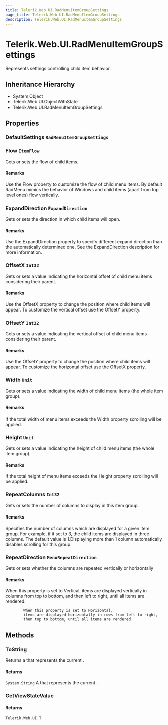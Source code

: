 ```yaml
---
title: Telerik.Web.UI.RadMenuItemGroupSettings
page_title: Telerik.Web.UI.RadMenuItemGroupSettings
description: Telerik.Web.UI.RadMenuItemGroupSettings
---
```


# Telerik.Web.UI.RadMenuItemGroupSettings

Represents settings controlling child item behavior.

## Inheritance Hierarchy

* System.Object
* Telerik.Web.UI.ObjectWithState
* Telerik.Web.UI.RadMenuItemGroupSettings

## Properties

###  DefaultSettings `RadMenuItemGroupSettings`

###  Flow `ItemFlow`

Gets or sets the flow of child items.

#### Remarks
Use the Flow property to customize the flow of child menu items.
            By default RadMenu mimics the behavior of Windows and child items
            (apart from top level ones) flow vertically.

###  ExpandDirection `ExpandDirection`

Gets or sets the direction in which child items will open.

#### Remarks
Use the ExpandDirection property to specify different expand
                direction than the automatically determined one. See the
                ExpandDirection description for more information.

###  OffsetX `Int32`

Gets or sets a value indicating the horizontal offset of child menu items
            considering their parent.

#### Remarks
Use the OffsetX property to change the position where child
                items will appear.
                    To customize the vertical offset use the OffsetY
                    property.

###  OffsetY `Int32`

Gets or sets a value indicating the vertical offset of child menu items
            considering their parent.

#### Remarks
Use the OffsetY property to change the position where child
                items will appear.
                    To customize the horizontal offset use the OffsetX
                    property.

###  Width `Unit`

Gets or sets a value indicating the width of child menu items (the whole item
            group).

#### Remarks
If the total width of menu items exceeds the Width property
            scrolling will be applied.

###  Height `Unit`

Gets or sets a value indicating the height of child menu items (the whole item
            group).

#### Remarks
If the total height of menu items exceeds the Height property
            scrolling will be applied.

###  RepeatColumns `Int32`

Gets or sets the number of columns to display in this item group.

#### Remarks
Specifies the number of columns which are displayed for a given item group. For example, 
            if it set to 3, the child items are displayed in three columns.
            The default value is 1.Displaying more than 1 column automatically disables scrolling for this group.

###  RepeatDirection `MenuRepeatDirection`

Gets or sets whether the columns are repeated vertically or horizontally

#### Remarks
When this property is set to Vertical, 
            items are displayed vertically in columns from top to bottom, 
            and then left to right, until all items are rendered.
            
            When this property is set to Horizontal,
            items are displayed horizontally in rows from left to right, 
            then top to bottom, until all items are rendered.

## Methods

###  ToString

Returns a  that represents the current
            .

#### Returns

`System.String` A  that represents the current .

###  GetViewStateValue

#### Returns

`Telerik.Web.UI.T` 

